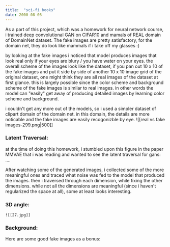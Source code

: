 ```yaml
---
title:  "sci-fi books"
date: 2000-08-05
---
```

As a part of this project, which was a homework for neural network course, i trained deep convolutional GAN on CIFAR10 and mamals of REAL domain of DomainNet dataset. 
The fake images are pretty satisfactory, for the domain net, they do look like mammals if i take off my glasses :) 

by looking at the fake images i noticed that model produces images that look real only if your eyes are blury / you have water on your eyes. the overall scheme of the images look like the dataset, if you pan out 10 x 10 of the fake images and put it side by side of another 10 x 10 image grid of the original dataset, one might think they are all real images of the dataset at first glance. this is largely possible since the color scheme and background scheme of the fake images is similar to real images. in other words the model can "easily" get away of producing detailed images by learning color scheme and background. 

i couldn't get any more out of the models, so i used a simpler dataset of clipart domain of the domain net. in this domain, the details are more noticable and the fake images are easily recogonizble by eye. 
![[real vs fake images-299.png|500]]
### Latent Traversal: 
at the time of doing this homework, i stumbled upon this figure in the paper MMVAE that i was reading and wanted to see the latent traversal for gans: .... 

After watching some of the generated images, i collected some of the more meaningful ones and traced what noise was fed to the model that produced the images. then i traversed through each dimension, while fixing the other dimensions. while not all the dimensions are meaningful (since i haven't regularized the space at all), some at least looks interesting. 


### 3D angle: 
	![[27.jpg]]

### Background:


Here are some good fake images as a bonus: 
